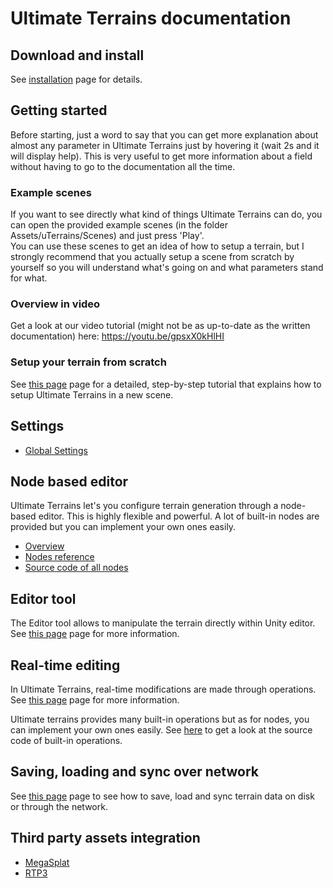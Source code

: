 # Ultimate Terrains documentation


## Download and install

See [installation](installation.md) page for details.

## Getting started

Before starting, just a word to say that you can get more explanation about almost any parameter in Ultimate Terrains just by hovering it (wait 2s and it will display help). This is very useful to get more information about a field without having to go to the documentation all the time.

### Example scenes

If you want to see directly what kind of things Ultimate Terrains can do, you can open the provided example scenes (in the folder Assets/uTerrains/Scenes) and just press 'Play'.  
You can use these scenes to get an idea of how to setup a terrain, but I strongly recommend that you actually setup a scene from scratch by yourself so you will understand what's going on and what parameters stand for what.

### Overview in video

Get a look at our video tutorial (might not be as up-to-date as the written documentation) here: https://youtu.be/gpsxX0kHlHI

### Setup your terrain from scratch

See [this page](setup-from-scratch.md) page for a detailed, step-by-step tutorial that explains how to setup Ultimate Terrains in a new scene.

## Settings

- [Global Settings](global-settings.md)

## Node based editor

Ultimate Terrains let's you configure terrain generation through a node-based editor. This is highly flexible and powerful. A lot of built-in nodes are provided but you can implement your own ones easily.
- [Overview](node-based-editor.md)
- [Nodes reference](nodes.md)
- [Source code of all nodes](https://github.com/ofux/uTerrainsExtensions/tree/master/Nodes)

## Editor tool

The Editor tool allows to manipulate the terrain directly within Unity editor. See [this page](editor-tool.md) page for more information.

## Real-time editing

In Ultimate Terrains, real-time modifications are made through operations. See [this page](operations.md) page for more information.

Ultimate terrains provides many built-in operations but as for nodes, you can implement your own ones easily. See [here](https://github.com/ofux/uTerrainsExtensions/tree/master/Operations) to get a look at the source code of built-in operations.

## Saving, loading and sync over network

See [this page](save-load.md) page to see how to save, load and sync terrain data on disk or through the network.

## Third party assets integration

- [MegaSplat](megasplat.md)
- [RTP3](rtp3.md)
